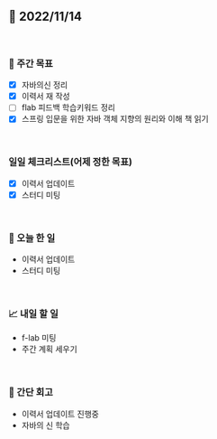 ## 📅 2022/11/14

<br/>

### 🏹 주간 목표

- [x] 자바의신 정리
- [x] 이력서 재 작성
- [ ] flab 피드백 학습키워드 정리
- [x] 스프링 입문을 위한 자바 객체 지향의 원리와 이해 책 읽기

<br/>

### 일일 체크리스트(어제 정한 목표)

- [x] 이력서 업데이트
- [x] 스터디 미팅

<br/>

### 💯 오늘 한 일

- 이력서 업데이트
- 스터디 미팅

<br/>

### 📈 내일 할 일

- f-lab 미팅
- 주간 계획 세우기

<br/>

### 🧐 간단 회고

- 이력서 업데이트 진행중
- 자바의 신 학습